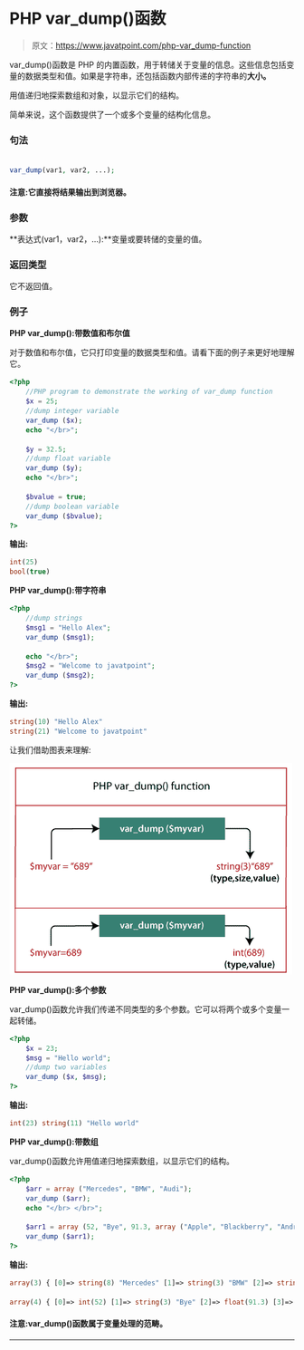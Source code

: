 # PHP var_dump()函数

> 原文：<https://www.javatpoint.com/php-var_dump-function>

var_dump()函数是 PHP 的内置函数，用于转储关于变量的信息。这些信息包括变量的数据类型和值。如果是字符串，还包括函数内部传递的字符串的**大小。**

用值递归地探索数组和对象，以显示它们的结构。

简单来说，这个函数提供了一个或多个变量的结构化信息。

### 句法

```php

var_dump(var1, var2, ...);

```

#### 注意:它直接将结果输出到浏览器。

### 参数

**表达式(var1，var2，...):**变量或要转储的变量的值。

### 返回类型

它不返回值。

### 例子

**PHP var_dump():带数值和布尔值**

对于数值和布尔值，它只打印变量的数据类型和值。请看下面的例子来更好地理解它。

```php
<?php
	//PHP program to demonstrate the working of var_dump function
	$x = 25;
	//dump integer variable
	var_dump ($x);			
	echo "</br>";

	$y = 32.5;
	//dump float variable
	var_dump ($y);			
	echo "</br>";

	$bvalue = true;
	//dump boolean variable
	var_dump ($bvalue);
?>

```

**输出:**

```php
int(25)
bool(true) 

```

**PHP var_dump():带字符串**

```php
<?php
	//dump strings
	$msg1 = "Hello Alex";
	var_dump ($msg1);

	echo "</br>";
	$msg2 = "Welcome to javatpoint";
	var_dump ($msg2);
?>

```

**输出:**

```php
string(10) "Hello Alex"
string(21) "Welcome to javatpoint"

```

让我们借助图表来理解:

![PHP var_dump() function](img/0598660c5e8c92231f0836c94d1c6f49.png)

**PHP var_dump():多个参数**

var_dump()函数允许我们传递不同类型的多个参数。它可以将两个或多个变量一起转储。

```php
<?php
	$x = 23;
	$msg = "Hello world";
	//dump two variables
	var_dump ($x, $msg);	
?>

```

**输出:**

```php
int(23) string(11) "Hello world"

```

**PHP var_dump():带数组**

var_dump()函数允许用值递归地探索数组，以显示它们的结构。

```php
<?php
	$arr = array ("Mercedes", "BMW", "Audi");
	var_dump ($arr);
	echo "</br> </br>";

	$arr1 = array (52, "Bye", 91.3, array ("Apple", "Blackberry", "Android"));
	var_dump ($arr1);
?>

```

**输出:**

```php
array(3) { [0]=> string(8) "Mercedes" [1]=> string(3) "BMW" [2]=> string(4) "Audi" }

array(4) { [0]=> int(52) [1]=> string(3) "Bye" [2]=> float(91.3) [3]=> array(3) { [0]=> string(5) "Apple" [1]=> string(10) "Blackberry" [2]=> string(7) "Android" } }

```

#### 注意:var_dump()函数属于变量处理的范畴。

* * *